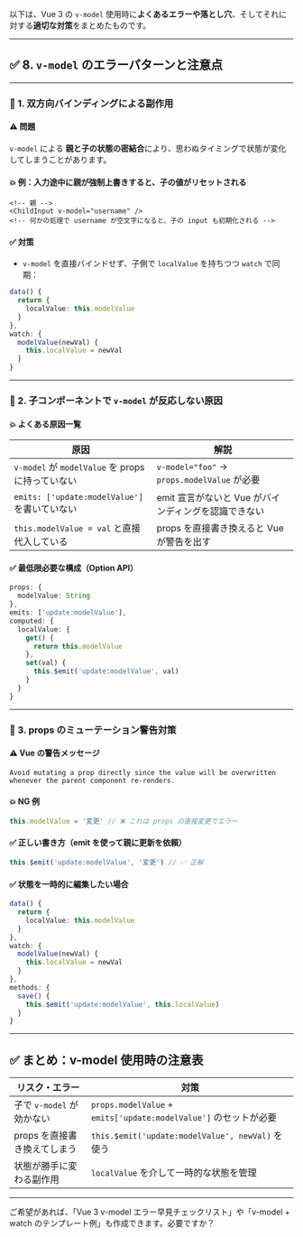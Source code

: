 以下は、Vue 3 の `v-model` 使用時に**よくあるエラーや落とし穴**、そしてそれに対する**適切な対策**をまとめたものです。

---

## ✅ 8. `v-model` のエラーパターンと注意点

---

### 🔹 1. 双方向バインディングによる副作用

#### ⚠️ 問題

`v-model` による **親と子の状態の密結合**により、思わぬタイミングで状態が変化してしまうことがあります。

#### 💥 例：入力途中に親が強制上書きすると、子の値がリセットされる

```vue
<!-- 親 -->
<ChildInput v-model="username" />
<!-- 何かの処理で username が空文字になると、子の input も初期化される -->
```

#### ✅ 対策

* `v-model` を直接バインドせず、子側で `localValue` を持ちつつ `watch` で同期：

```ts
data() {
  return {
    localValue: this.modelValue
  }
},
watch: {
  modelValue(newVal) {
    this.localValue = newVal
  }
}
```

---

### 🔹 2. 子コンポーネントで `v-model` が反応しない原因

#### 💥 よくある原因一覧

| 原因                                       | 解説                                       |
| ---------------------------------------- | ---------------------------------------- |
| `v-model` が `modelValue` を props に持っていない | `v-model="foo"` → `props.modelValue` が必要 |
| `emits: ['update:modelValue']` を書いていない   | emit 宣言がないと Vue がバインディングを認識できない          |
| `this.modelValue = val` と直接代入している        | props を直接書き換えると Vue が警告を出す               |

#### ✅ 最低限必要な構成（Option API）

```ts
props: {
  modelValue: String
},
emits: ['update:modelValue'],
computed: {
  localValue: {
    get() {
      return this.modelValue
    },
    set(val) {
      this.$emit('update:modelValue', val)
    }
  }
}
```

---

### 🔹 3. props のミューテーション警告対策

#### ⚠️ Vue の警告メッセージ

```
Avoid mutating a prop directly since the value will be overwritten whenever the parent component re-renders.
```

#### 💥 NG 例

```ts
this.modelValue = '変更' // ❌ これは props の直接変更でエラー
```

#### ✅ 正しい書き方（emit を使って親に更新を依頼）

```ts
this.$emit('update:modelValue', '変更') // ✅ 正解
```

#### ✅ 状態を一時的に編集したい場合

```ts
data() {
  return {
    localValue: this.modelValue
  }
},
watch: {
  modelValue(newVal) {
    this.localValue = newVal
  }
},
methods: {
  save() {
    this.$emit('update:modelValue', this.localValue)
  }
}
```

---

## ✅ まとめ：v-model 使用時の注意表

| リスク・エラー            | 対策                                                        |
| ------------------ | --------------------------------------------------------- |
| 子で `v-model` が効かない | `props.modelValue` + `emits['update:modelValue']` のセットが必要 |
| props を直接書き換えてしまう  | `this.$emit('update:modelValue', newVal)` を使う             |
| 状態が勝手に変わる副作用       | `localValue` を介して一時的な状態を管理                                |

---

ご希望があれば、「Vue 3 v-model エラー早見チェックリスト」や「v-model + watch のテンプレート例」も作成できます。必要ですか？
